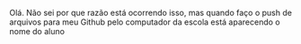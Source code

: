 Olá. Não sei por que razão está ocorrendo isso, mas quando faço o push de arquivos para meu Github pelo computador da escola está aparecendo o nome do aluno 
